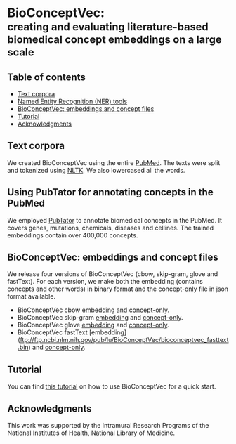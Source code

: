 # BioConceptVec: <br><small>creating and evaluating literature-based biomedical concept embeddings on a large scale</small>


## Table of contents

* [Text corpora](#text-corpora)
* [Named Entity Recognition (NER) tools](#pubtator)
* [BioConceptVec: embeddings and concept files](#bioconceptvec)
* [Tutorial](#tutorial)
* [Acknowledgments](#acknowledgments)


## Text corpora
<a name="text-corpora"></a>
We created BioConceptVec using the entire [PubMed](https://www.ncbi.nlm.nih.gov/pubmed/). The texts were split and tokenized using [NLTK](https://www.nltk.org/). We also lowercased all the words.


## Using PubTator for annotating concepts in the PubMed
<a name="pubtator"></a>
We employed [PubTator](https://www.ncbi.nlm.nih.gov/research/pubtator/) to annotate biomedical concepts in the PubMed. It covers genes, mutations, chemicals, diseases and cellines. The trained embeddings contain over 400,000 concepts.

## BioConceptVec: embeddings and concept files
<a name="bioconceptvec"></a>
We release four versions of BioConceptVec (cbow, skip-gram, glove and fastText). For each version, we make both the embedding (contains concepts and other words) in binary format and the concept-only file in json format available.

* BioConceptVec cbow [embedding](ftp://ftp.ncbi.nlm.nih.gov/pub/lu/BioConceptVec/bioconceptvec_word2vec_cbow.bin) and [concept-only](ftp://ftp.ncbi.nlm.nih.gov/pub/lu/BioConceptVec/bioconceptvec_word2vec_cbow.bin).
* BioConceptVec skip-gram [embedding](ftp://ftp.ncbi.nlm.nih.gov/pub/lu/BioConceptVec/bioconceptvec_word2vec_skipgram.bin) and [concept-only](ftp://ftp.ncbi.nlm.nih.gov/pub/lu/BioConceptVec/concept_skip.json).
* BioConceptVec glove [embedding](ftp://ftp.ncbi.nlm.nih.gov/pub/lu/BioConceptVec/bioconceptvec_glove.bin) and [concept-only](ftp://ftp.ncbi.nlm.nih.gov/pub/lu/BioConceptVec/concept_glove.json).
* BioConceptVec fastText [embedding] (ftp://ftp.ncbi.nlm.nih.gov/pub/lu/BioConceptVec/bioconceptvec_fasttext.bin) and [concept-only](ftp://ftp.ncbi.nlm.nih.gov/pub/lu/BioConceptVec/concept_fast.json).


## Tutorial
<a name="pubtator"></a>
You can find [this tutorial](https://github.com/ncbi-nlp/BioSentVec/blob/master/BioSentVec_tutorial.ipynb) on how to use BioConceptVec for a quick start.


## Acknowledgments
<a name="acknowledgments"></a>
This work was supported by the Intramural Research Programs of the National Institutes of Health, National Library of Medicine. 